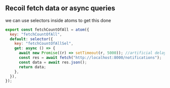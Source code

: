 ## Recoil fetch data or async queries 

we can use selectors inside  atoms to get this done

``` js
export const fetchCountOfAll = atom({
  key: "fetchCountOfAll",
  default: selector({
    key: "fetchCountOfAllSel",
    get: async () => {
      await new Promise((r) => setTimeout(r, 5000)); //artificial delay for adding loader
      const res = await fetch("http://localhost:8000/notifications");
      const data = await res.json();
      return data;
    },
  }),
});

```